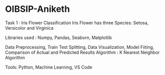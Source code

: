 # OIBSIP-Aniketh
Task 1 : Iris  Flower Classification 
Iris Flower has three Species:
Setosa, Versicolor and Virginica

Libraries used :
Numpy, Pandas, Seaborn, Matplotlib

Data Preprocessing, Train Test Splitting, Data Visualization, Model Fiiting, Comparison of Actual and Predicted Results
Algorithm : K Nearest Neighbor Algorithm

Tools:
Python, Machine Learning, VS Code
